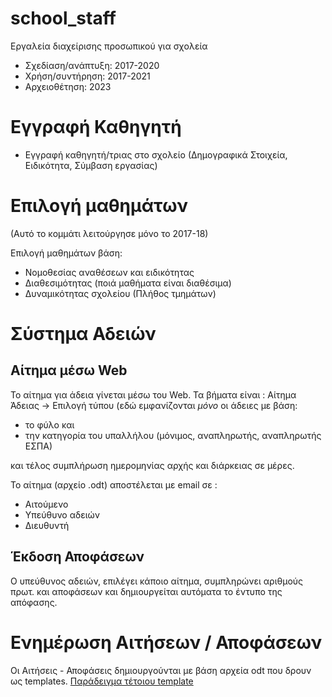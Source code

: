 # school_staff

Εργαλεία διαχείρισης προσωπικού για σχολεία

* Σχεδίαση/ανάπτυξη: 2017-2020
* Χρήση/συντήρηση: 2017-2021
* Αρχειοθέτηση: 2023

# Εγγραφή Καθηγητή

* Εγγραφή καθηγητή/τριας στο σχολείο (Δημογραφικά Στοιχεία, Ειδικότητα, Σύμβαση εργασίας)

# Επιλογή μαθημάτων

(Αυτό το κομμάτι λειτούργησε μόνο το 2017-18)

Επιλογή μαθημάτων βάση:

* Νομοθεσίας αναθέσεων και ειδικότητας 
* Διαθεσιμότητας (ποιά μαθήματα είναι διαθέσιμα)
* Δυναμικότητας σχολείου (Πλήθος τμημάτων)

# Σύστημα Αδειών

## Αίτημα μέσω Web
Το αίτημα για άδεια γίνεται μέσω του Web.
Τα βήματα είναι :
Αίτημα Άδειας -> 
Επιλογή τύπου (εδώ εμφανίζονται _μόνο_ οι άδειες με βάση:
* το φύλο και 
* την κατηγορία του υπαλλήλου (μόνιμος, αναπληρωτής, αναπληρωτής ΕΣΠΑ) 

και τέλος συμπλήρωση ημερομηνίας αρχής και διάρκειας σε μέρες.

Το αίτημα (αρχείο .odt) αποστέλεται με email σε :
* Αιτούμενο
* Υπεύθυνο αδειών
* Διευθυντή

## Έκδοση Αποφάσεων

Ο υπεύθυνος αδειών, επιλέγει κάποιο αίτημα, συμπληρώνει αριθμούς πρωτ. και αποφάσεων και δημιουργείται αυτόματα το έντυπο της απόφασης. 

# Ενημέρωση Αιτήσεων / Αποφάσεων
Οι Αιτήσεις - Αποφάσεις δημιουργούνται με βάση αρχεία odt που δρουν ως templates.
[Παράδειγμα τέτοιου template][1]

[1]:https://github.com/haritak/school_staff/raw/master/support/odf_templates/responses/permanent/aimodosias.odt
